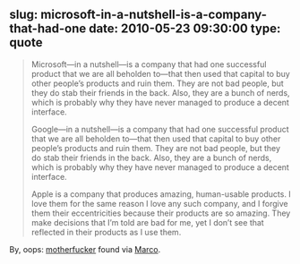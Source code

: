 slug: microsoft-in-a-nutshell-is-a-company-that-had-one
date: 2010-05-23 09:30:00
type: quote
---

> Microsoft—in a nutshell—is a company that had one successful product that we are all beholden to—that then used that capital to buy other people’s products and ruin them. They are not bad people, but they do stab their friends in the back. Also, they are a bunch of nerds, which is probably why they have never managed to produce a decent interface. 
> 
>  Google—in a nutshell—is a company that had one successful product that we are all beholden to—that then used that capital to buy other people’s products and ruin them. They are not bad people, but they do stab their friends in the back. Also, they are a bunch of nerds, which is probably why they have never managed to produce a decent interface. 
> 
>  Apple is a company that produces amazing, human-usable products. I love them for the same reason I love any such company, and I forgive them their eccentricities because their products are so amazing. They make decisions that I’m told are bad for me, yet I don’t see that reflected in their products as I use them.
> 
> 

By, oops: [motherfucker](http://atomicwang.org/motherfucker/Index/Entries/2010/5/21__cough__bullshit__cough_.html) found via [Marco](http://www.marco.org/623527967).
